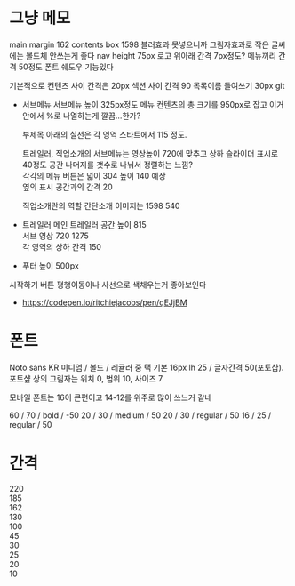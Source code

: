 # 그냥 메모
main margin 162
contents box 1598
블러효과 못넣으니까 그림자효과로
작은 글씨에는 볼드체 안쓰는게 좋다
nav height 75px
    로고 위아래 간격 7px정도?
    메뉴끼리 간격 50정도
폰트 쉐도우 기능있다

기본적으로 컨텐츠 사이 간격은 20px
섹션 사이 간격 90
목록이름 들여쓰기 30px
git
- 서브메뉴
    서브메뉴 높이 325px정도
    메뉴 컨텐츠의 총 크기를 950px로 잡고 이거 안에서 %로 나열하는게 깔끔...한가?  

    부제목 아래의 실선은 각 영역 스타트에서 115 정도.
      
    트레일러, 직업소개의 서브메뉴는 영상높이 720에 맞추고 상하 슬라이더 표시로 40정도 공간 나머지를 갯수로 나눠서 정렬하는 느낌?  
    각각의 메뉴 버튼은 넓이 304 높이 140 예상  
    옆의 표시 공간과의 간격 20  

    직업소개란의 역할 간단소개 이미지는 1598 540

- 트레일러
    메인 트레일러 공간 높이 815  
    서브 영상 720 1275  
    각 영역의 상하 간격 150  

- 푸터
    높이 500px
    
시작하기 버튼 평행이동이나 사선으로 색채우는거 좋아보인다
- https://codepen.io/ritchiejacobs/pen/qEJjBM

# 폰트
Noto sans KR 미디엄 / 볼드 / 레귤러 중 택
기본 16px lh 25 / 글자간격 50(포토샵).
포토샾 상의 그림자는 위치 0, 범위 10, 사이즈 7  
  
모바일 폰트는 16이 큰편이고 14-12를 위주로 많이 쓰느거 같네

60 / 70 / bold / -50
20 / 30 / medium / 50
20 / 30 / regular / 50
16 / 25 / regular / 50

# 간격
220  
185  
162  
130  
100  
45  
30  
25  
20  
10  











